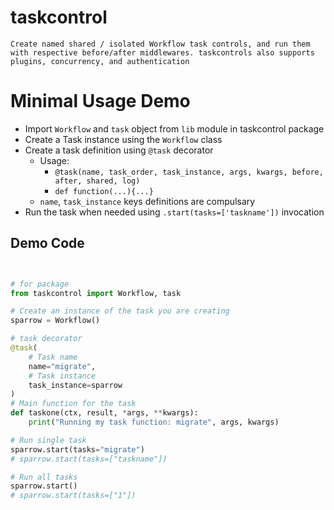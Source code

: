 # taskcontrol

    Create named shared / isolated Workflow task controls, and run them with respective before/after middlewares. taskcontrols also supports plugins, concurrency, and authentication  


# Minimal Usage Demo

* Import `Workflow` and `task` object from `lib` module in taskcontrol package
* Create a Task instance using the `Workflow` class
* Create a task definition using `@task` decorator
    - Usage: 
        - `@task(name, task_order, task_instance, args, kwargs, before, after, shared, log)`
        - `def function(...){...}`
    - `name`, `task_instance` keys definitions are compulsary
* Run the task when needed using `.start(tasks=['taskname'])` invocation


## Demo Code

```python


# for package
from taskcontrol import Workflow, task

# Create an instance of the task you are creating
sparrow = Workflow()

# task decorator
@task(
    # Task name
    name="migrate",
    # Task instance
    task_instance=sparrow
)
# Main function for the task
def taskone(ctx, result, *args, **kwargs):
    print("Running my task function: migrate", args, kwargs)

# Run single task
sparrow.start(tasks="migrate")
# sparrow.start(tasks=["taskname"])

# Run all tasks
sparrow.start()
# sparrow.start(tasks=["1"])


```


